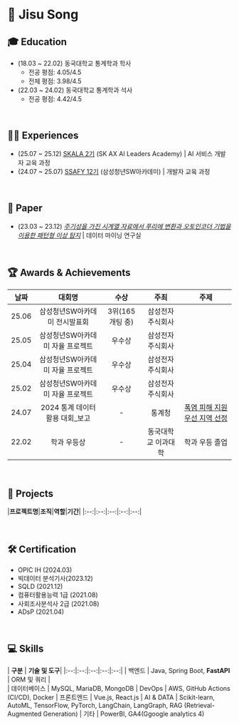 # 👋 Jisu Song 

## 🎓 Education
- (18.03 ~ 22.02) 동국대학교 통계학과 학사 
	- 전공 평점: 4.05/4.5
	- 전체 평점: 3.98/4.5
- (22.03 ~ 24.02) 동국대학교 통계학과 석사
	- 전공 평점: 4.42/4.5

<br>

## 🏃‍♂️ Experiences
- (25.07 ~ 25.12) [SKALA 2기](https://skala.co.kr/) (SK AX AI Leaders Academy) | AI 서비스 개발자 교육 과정 
- (24.07 ~ 25.07) [SSAFY 12기](https://ssafy.com/) (삼성청년SW아카데미) | 개발자 교육 과정

<br>

## 📑 Paper
- (23.03 ~ 23.12) *[주기성을 가진 시계열 자료에서
푸리에 변환과 오토인코더 기법을 이용한
패턴형 이상 탐지](https://dcol.dongguk.edu/public_resource/pdf/000000087972_20250923102926.pdf)* | 데이터 마이닝 연구실

<br>

## 🏆 Awards & Achievements
|**날짜**|**대회명**|**수상**|**주최**|**주제**|
|:--:|:--:|:--:|:--:|:--:|
|25.06|삼성청년SW아카데미 전시발표회|3위(165개팅 중)|삼성전자주식회사|[]()
|25.05|삼성청년SW아카데미 자율 프로젝트|우수상|삼성전자주식회사|[]()
|25.04|삼성청년SW아카데미 자율 프로젝트|우수상|삼성전자주식회사|[]()
|25.02|삼성청년SW아카데미 자율 프로젝트|우수상|삼성전자주식회사|[]()
|24.07|2024 통계 데이터 활용 대회_보고| - |통계청|[폭염 피해 지원 우선 지역 선정]()
|22.02|학과 우등상|-|동국대학교 이과대학|학과 우등 졸업

<br>

## 💝 Projects
|**프로젝트명**|**조직**|**역할**|**기간**|
|:--:|:--:|:--:|:--:|:--:|

<br>


## 🛠️ Certification 
- OPIC IH (2024.03)
- 빅데이터 분석기사(2023.12)
- SQLD (2021.12)
- 컴퓨터활용능력 1급 (2021.08)
- 사회조사분석사 2급 (2021.08)
- ADsP (2021.04)

<br>

## 💻 Skills
| **구분** | **기술 및 도구**|
|:--:|:--:|:--:|:--:|:--:|
| 백엔드 | Java, Spring Boot, **FastAPI**
| ORM 및 쿼리 |	
| 데이터베이스 |	MySQL, MariaDB, MongoDB
| DevOps | AWS, GitHub Actions (CI/CD), Docker
| 프론트엔드 | Vue.js, React.js
| AI & DATA | Scikit-learn, AutoML, TensorFlow, PyTorch, LangChain, LangGraph, RAG (Retrieval-Augmented Generation)
| 기타 |	PowerBI, GA4(Ggoogle analytics 4)
